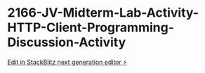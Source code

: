 # 2166-JV-Midterm-Lab-Activity-HTTP-Client-Programming-Discussion-Activity

[Edit in StackBlitz next generation editor ⚡️](https://stackblitz.com/~/github.com/Jayzulu/2166-JV-Midterm-Lab-Activity-HTTP-Client-Programming-Discussion-Activity)